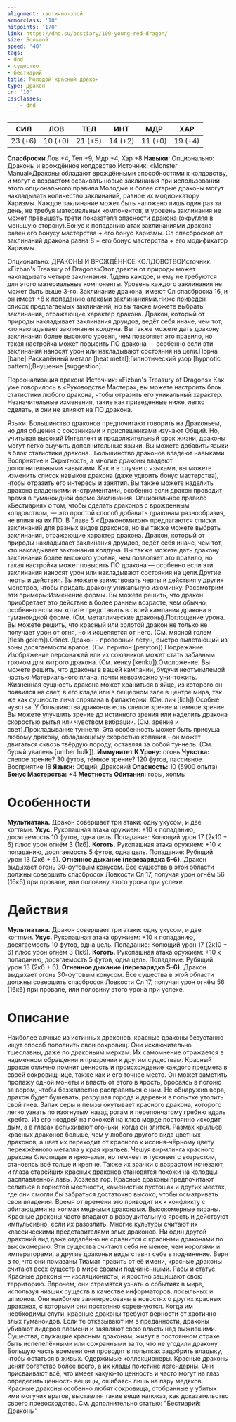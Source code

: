 ```yaml
---
alignment: хаотично-злой
armorclass: '18'
hitpoints: '178'
link: https://dnd.su/bestiary/109-young-red-dragon/
size: Большой
speed: '40'
tags:
- dnd
- существо
- бестиарий
title: Молодой красный дракон
type: Дракон
cr: '10'
cssclasses:
    - dnd
---
```



| СИЛ | ЛОВ | ТЕЛ | ИНТ | МДР | ХАР |
|---|---|---|---|---|---|
| 23 (+6) | 10 (+0) | 21 (+5) | 14 (+2) | 11 (+0) | 19 (+4) |
**Спасброски** Лов +4, Тел +9, Мдр +4, Хар +8
**Навыки:** Опционально: Драконы и врождённое колдовство
Источник: «Monster Manual»Драконы обладают врождёнными способностями к колдовству, и могут с возрастом осваивать новые заклинания при использовании этого опционального правила.Молодые и более старые драконы могут накладывать количество заклинаний, равное их модификатору Харизмы. Каждое заклинание может быть наложено лишь один раз за день, не требуя материальных компонентов, и уровень заклинания не может превышать трети показателя опасности дракона (округляя в меньшую сторону).Бонус к попаданию атак заклинаниями дракона равен его бонусу мастерства + его бонус Харизмы. Сл спасбросков от заклинаний дракона равна 8 + его бонус мастерства + его модификатор Харизмы.

Опционально: ДРАКОНЫ И ВРОЖДЁННОЕ КОЛДОВСТВОИсточник: «Fizban's Treasury of Dragons»Этот дракон от природы может накладывать четыре заклинания, 1/день каждое, и ему не требуются для этого материальные компоненты. Уровень каждого заклинания не может быть выше 3-го. Заклинание дракона, имеют Сл спасброска 16, и он имеет +8 к попаданию атаками заклинаниями.Ниже приведен список предлагаемых заклинаний, но вы также можете выбрать заклинания, отражающие характер дракона. Дракон, который от природы накладывает заклинания друидов, ведёт себя иначе, чем тот, кто накладывает заклинания колдуна. Вы также можете дать дракону заклинания более высокого уровня, чем позволяет это правило, но такая настройка может повысить ПО дракона — особенно если эти заклинания наносят урон или накладывают состояния на цели.Порча [bane];Раскалённый металл [heat metal];Гипнотический узор [hypnotic pattern];Внушение [suggestion].

Персонализация дракона
Источник: «Fizban's Treasury of Dragons»
Как уже говорилось в «Руководстве Мастера», вы можете настроить блок статистики любого дракона, чтобы отразить его уникальный характер. Незначительные изменения, такие как приведенные ниже, легко сделать, и они не влияют на ПО дракона.

Языки. Большинство драконов предпочитают говорить на Драконьем, но для общения с союзниками и приспешниками изучают Общий. Но, учитывая высокий Интеллект и продолжительный срок жизни, драконы могут легко выучить дополнительные языки. Вы можете добавить языки в блок статистики дракона.. Большинство драконов владеют навыками Восприятие и Скрытность, а многие драконы владеют дополнительными навыками. Как и в случае с языками, вы можете изменить список навыков дракона (даже удвоить бонус мастерства), чтобы отразить его интересы и занятия. Вы также можете наделить дракона владениями инструментами, особенно если дракон проводит время в гуманоидной форме.Заклинания. Опциональное правило «Бестиария» о том, чтобы сделать драконов с врожденным колдовством, — это простой способ добавить драконам разнообразия, не влияя на их ПО. В Главе 5 «Дракономикон» предлагаются списки заклинаний для разных видов драконов, но вы также можете выбрать заклинания, отражающие характер дракона. Дракон, который от природы накладывает заклинания друидов, ведёт себя иначе, чем тот, кто накладывает заклинания колдуна. Вы также можете дать дракону заклинания более высокого уровня, чем позволяет это правило, но такая настройка может повысить ПО дракона — особенно если эти заклинания наносят урон или накладывают состояния на цели.Другие черты и действия. Вы можете заимствовать черты и действия у других монстров, чтобы придать дракону уникальную изюминку. Рассмотрим эти примеры:Изменение формы. Вы можете решить, что дракон приобретает это действие в более раннем возрасте, чем обычно, особенно если вы хотите представить в своей кампании дракона в гуманоидной форме. (См. металлические драконы).Поглощение урона. Вы можете решить, что красный или золотой дракон не только не получает урон от огня, но и исцеляется от него. (См. мясной голем [flesh golem]).Облёт. Дракон - проворный летун, быстро вылетающий из зоны досягаемости врагов. (См. перитон [peryton]).Подражание. Изображение персонажей или их союзников может стать забавным трюком для хитрого дракона. (См. кенку [kenku]).Омоложение. Вы можете решить, что драконы в вашей кампании, будучи неотъемлемой частью Материального плана, почти невозможно уничтожить. Жизненная сущность дракона может храниться в яйце, из которого он появился на свет, в его кладе или в пещерном зале в центре мира, так же как сущность лича спрятана в филактерии. (См. лич [lich]).Особые чувства. У большинства драконов есть слепое зрение и темное зрение. Вы можете улучшить зрение до истинного зрения или наделить дракона скоростью рытья или чувством вибрации. (См. зрение и свет).Прокладывание туннеля.  Эта особенность может быть присуща любому дракону, обладающему скоростью копания - он может двигаться сквозь твёрдую породу, оставляя за собой туннель. (См. бурый увалень [umber hulk]).
**Иммунитет К Урону:** огонь
**Чувства:** слепое зрение? 30 футов, тёмное зрение? 120 футов, пассивное Восприятие 18
**Языки:** Общий, Драконий
**Опасность:** 10 (5900 опыта)
**Бонус Мастерства:** +4
**Местность Обитания:** горы, холмы


# Особенности
**Мультиатака.** Дракон совершает три атаки: одну укусом, и две когтями.
**Укус.** Рукопашная атака оружием: +10 к попаданию, досягаемость 10 футов, одна цель. Попадание: Колющий урон 17 (2к10 + 6) плюс урон огнём 3 (1к6).
**Коготь.** Рукопашная атака оружием: +10 к попаданию, досягаемость 5 футов, одна цель. Попадание: Рубящий урон 13 (2к6 + 6).
**Огненное дыхание (перезарядка 5–6).** Дракон выдыхает огонь 30-футовым конусом. Все существа в этой области должны совершить спасбросок Ловкости Сл 17, получая урон огнём 56 (16к6) при провале, или половину этого урона при успехе.


# Действия
**Мультиатака.** Дракон совершает три атаки: одну укусом, и две когтями.
**Укус.** Рукопашная атака оружием: +10 к попаданию, досягаемость 10 футов, одна цель. Попадание: Колющий урон 17 (2к10 + 6) плюс урон огнём 3 (1к6).
**Коготь.** Рукопашная атака оружием: +10 к попаданию, досягаемость 5 футов, одна цель. Попадание: Рубящий урон 13 (2к6 + 6).
**Огненное дыхание (перезарядка 5–6).** Дракон выдыхает огонь 30-футовым конусом. Все существа в этой области должны совершить спасбросок Ловкости Сл 17, получая урон огнём 56 (16к6) при провале, или половину этого урона при успехе.


# Описание
Наиболее алчные из истинных драконов, красные драконы безустанно ищут способ пополнить свои сокровищ. Они исключительно тщеславны, даже по драконьим меркам. Их самомнение отражается в надменном обращении и презрении к другим существам. Красный дракон отлично помнит ценность и происхождение каждого предмета в своей сокровищнице, также как и его точное место. Он может заметить пропажу одной монеты и впасть от этого в ярость, бросаясь в погоню за вором, чтобы безжалостно расправиться с ним. Не обнаружив вора, дракон будет бушевать, разрушая города и деревни в попытке утолить свой гнев. Запах серы и пемзы окутывает красного дракона, которого легко узнать по изогнутым назад рогам и перепончатому гребню вдоль хребта. Из его ноздрей на похожей на клюв морде постоянно исходит дым, а в глазах вспыхивают огоньки, когда он злится. Размах крыльев красных драконов больше, чем у любого другого вида цветных драконов, а цвет их переходит от красного к иссиня-чёрному цвету пережжённого металла у края крыльев. Чешуя вирмлинга красного дракона блестящая и ярко-алая, но темнеет и тускнеет с возрастом, становясь всё толще и крепче. Также их зрачки с возрастом исчезают, и глаза старейших красных драконов становятся похожи на колодцы расплавленной лавы. Хозяева гор. Красные драконы предпочитают селиться в гористой местности, каменистых пустошах и других местах, где они смогли бы забраться достаточно высоко, чтобы осматривать свои владения. Время от времени это приводит их к конфликту с обитающими на холмах медными драконами. Высокомерные тираны. Красные драконы часто впадают в разрушительную ярость и действуют импульсивно, если их разозлить. Многие культуры считают их классическими представителями злых драконов. Ни один другой драконий вид даже отдалённо не сравнится с красными драконами по высокомерию. Эти существа считают себя не менее, чем королями и императорами, а другие драконьи виды ставят себе в подчинение. Веря в то, что они помазаны Тиамат править от её имени, красные драконы считают всех существ в мире своими подчинёнными. Рабы и статус. Красные драконы — изоляционисты, и яростно защищают свою территорию. Впрочем, они стремятся узнать о событиях в мире, используя низших существ в качестве информаторов, посыльных и шпионов. Они наиболее заинтересованы в новостях о других красных драконах, с которыми они постоянно соревнуются. Когда им необходимы слуги, красные драконы требуют верности от хаотично-злых гуманоидов. Если те отказывают им в преданности, драконы убивают лидеров племени и заявляют свою власть над выжившими. Существа, служащие красным драконам, живут в постоянном страхе быть испепелёнными или сожранными за то, что не угодили дракону. Большую часть времени они проводят в попытках задобрить владыку, чтобы остаться в живых. Одержимые коллекционеры. Красные драконы ценят богатство более всего, а их клады поистине легендарны. Они присваивают всё, что имеет какую-то ценность и часто могут на глаз определить ценность вещицы, ошибаясь лишь на пару медяков. Красные драконы особенно любят сокровища, отобранные у убитых ими могучих врагов, выставляя такие вещи напоказ, как доказательство своего превосходства. См. дополнительно статью: "Бестиарий: Драконы"
